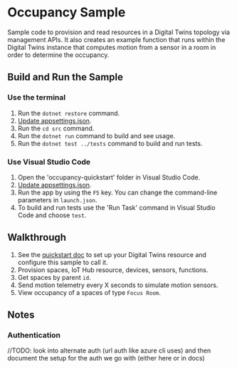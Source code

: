 # Occupancy Sample

Sample code to provision and read resources in a Digital Twins topology via management APIs. It also creates an example function that runs within the Digital Twins instance that computes motion from a sensor in a room in order to determine the occupancy.

## Build and Run the Sample

### Use the terminal

1. Run the `dotnet restore` command.
1. [Update appsettings.json](#configuring-appsettings.json).
1. Run the `cd src` command.
1. Run the `dotnet run` command to build and see usage.
1. Run the `dotnet test ../tests` command to build and run tests.

### Use Visual Studio Code

1. Open the 'occupancy-quickstart' folder in Visual Studio Code.
1. [Update appsettings.json](#configuring-appsettings.json).
1. Run the app by using the `F5` key. You can change the command-line parameters in `launch.json`.
1. To build and run tests use the 'Run Task' command in Visual Studio Code and choose `test`.

## Walkthrough

1. See the [quickstart doc](https://github.com/MicrosoftDocs/azure-docs-pr/blob/release-preview-smart-spaces/articles/digital-twins/quickstart-view-occupancy-dotnet.md) to set up your Digital Twins resource and configure this sample to call it.
1. Provision spaces, IoT Hub resource, devices, sensors, functions.
1. Get spaces by parent `id`.
1. Send motion telemetry every X seconds to simulate motion sensors.
1. View occupancy of a spaces of type `Focus Room`.

## Notes

### Authentication

//TODO: look into alternate auth (url auth like azure cli uses) and then document the setup for the auth we go with (either here or in docs)